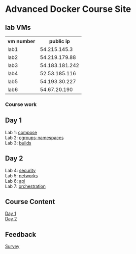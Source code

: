 # Advanced Docker Course Site

## lab VMs
<table>
<tr><th>vm number</th><th>public ip</th></tr>
<tr><td>lab1</td> <td>54.215.145.3</td></tr>
<tr><td>lab2</td> <td>54.219.179.88</td></tr>
<tr><td>lab3</td> <td>54.183.181.242</td></tr>
<tr><td>lab4</td> <td>52.53.185.116</td></tr>
<tr><td>lab5</td> <td>54.193.30.227</td></tr>
<tr><td>lab6</td> <td>54.67.20.190</td></tr>
</table>

### Course work

## Day 1
Lab 1: [compose](labs/1-compose/)  
Lab 2: [cgroups-namespaces](labs/2-cgroups-namespaces/)  
Lab 3: [builds](labs/3-builds/)  

## Day 2
Lab 4: [security](labs/4-security/)  
Lab 5: [networks](labs/5-networks/)  
Lab 6: [api](labs/6-api/)  
Lab 7: [orchestration](labs/7-orchestration/)  


## Course Content
[Day 1](https://www.dropbox.com/s/j6ejnnofymyo5sd/adv-docker-day1.pdf?dl=0)  
[Day 2](https://www.dropbox.com/s/7jwomtui7rdisvo/adv-docker-day2.pdf?dl=0)

## Feedback
[Survey](http://www.metricsthatmatter.com/student/evaluation.asp?k=16324&i=VC00427713)


